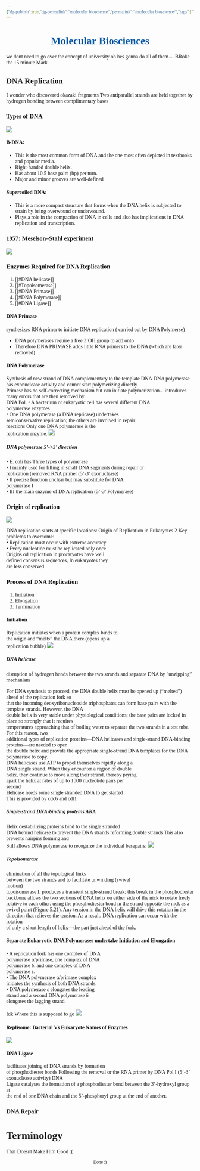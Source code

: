 ```yaml
---
{"dg-publish":true,"dg-permalink":"molecular bioscience","permalink":"/molecular bioscience/","tags":["Tagless"],"noteIcon":""}
---
```


<style id="Force_Custom_Fonts" type="text/css">@font-face{font-style:normal;font-family:"Merriweather";src:local("Merriweather")}@font-face{font-style:bolder;font-family:"Merriweather";src:local("Merriweather")}@font-face{font-style:normal;font-family:"Merriweather";src:local("Merriweather");unicode-range:U+0-FF,U+2E80-9FFF,U+F900-FAFF,U+FE30-FE4F,U+20000-2FA1F}@font-face{font-style:bolder;font-family:"Merriweather";src:local("Merriweather");unicode-range:U+0-FF,U+2E80-9FFF,U+F900-FAFF,U+FE30-FE4F,U+20000-2FA1F}@font-face{font-style:normal;font-family:"Merriweather";src:local("Merriweather");unicode-range:U+0-FF}@font-face{font-style:bolder;font-family:"Merriweather";src:local("Merriweather");unicode-range:U+0-FF}:not(pre):not(code):not(textarea):not(tt):not(kbd):not(samp):not(var){font-family:"Merriweather"!important}pre,code,textarea,tt,kbd,samp,var{font-family:monospace!important}pre *,code *,textarea *,tt *,kbd *,samp *,var *{font-family:monospace!important}</style>


# <center><span style="color:#0055A2">Molecular Biosciences</span></center>


we dont need to go over the concept of university
oh hes gonna do all of them....
BRoke the 15 minute Mark

## DNA Replication
I wonder who discovered okazaki fragments
Two antiparallel strands are held together by hydrogen bonding between complimentary bases
### Types of DNA
![](https://i.imgur.com/etDqKWx.png)
#### B-DNA:  
- This is the most common form of DNA and the one most often depicted in textbooks and popular media.  
- Right-handed double helix.  
- Has about 10.5 base pairs (bp) per turn.  
- Major and minor grooves are well-defined
#### Supercoiled DNA:  
- This is a more compact structure that forms when the DNA helix is subjected to strain by being overwound or underwound.  
- Plays a role in the compaction of DNA in cells and also has implications in DNA replication and transcription.
### 1957: Meselson–Stahl experiment
![](https://i.imgur.com/ji0iL0S.png)

### Enzymes Required for DNA Replication  
1. [[#DNA helicase]]
2. [[#Topoisomerase]]
3. [[#DNA Primase]]
4. [[#DNA Polymerase]] 
5. [[#DNA Ligase]]

#### DNA Primase 
synthesizes RNA primer to initiate DNA replication ( carried out by DNA Polymerse) 
- DNA polymerases require a free 3’OH group to add onto  
- Therefore DNA PRIMASE adds little RNA primers to the DNA (which  are later removed)
#### DNA Polymerase 
Synthesis of new strand of DNA complementary to the template DNA
DNA polymerase has exonuclease activity and cannot start polymerizing directly  
Primase has no self-correcting mechanism but can initiate polymerization... introduces many errors that are then removed by  
DNA Pol.
• A bacterium or eukaryotic cell has several different DNA  
polymerase enzymes  
• One DNA polymerase (a DNA replicase) undertakes  
semiconservative replication; the others are involved in repair  
reactions
Only one DNA polymerase is the  
replication enzyme.
![](https://i.imgur.com/AxFKKx0.png)

##### DNA polymerase 5’->3’ direction  
• E. coli has Three types of polymerase  
• I mainly used for filling in small DNA segments during repair or  
replication (removed RNA primer (5’-3’ exonuclease)  
• II precise function unclear but may substitute for DNA  
polymerase I  
• III the main enzyme of DNA replication (5’-3’ Polymerase)

### Origin of replication
![](https://i.imgur.com/xkaYAWC.png)

DNA replication starts at specific locations: Origin of Replication in Eukaryotes
2 Key problems to overcome:  
• Replication must occur with extreme accuracy  
• Every nucleotide must be replicated only once  
Origins od replication in procaryotes have well  
defined consensus sequences, In eukaryotes they  
are less conserved
### Process of DNA Replication
1. Initiation
2. Elongation
3. Termination
#### Initiation
Replication initiates when a protein complex binds to  
the origin and “melts” the DNA there (opens up a  
replication bubble)
![](https://i.imgur.com/YmUrSlx.png)

##### DNA helicase 
disruption of hydrogen bonds between the two strands and separate DNA by "unzipping” mechanism 

For DNA synthesis to proceed, the DNA double helix must be opened up (“melted”) ahead of the replication fork so  
that the incoming deoxyribonucleoside triphosphates can form base pairs with the template strands. However, the DNA  
double helix is very stable under physiological conditions; the base pairs are locked in place so strongly that it requires  
temperatures approaching that of boiling water to separate the two strands in a test tube. For this reason, two  
additional types of replication proteins—DNA helicases and single-strand DNA-binding proteins—are needed to open  
the double helix and provide the appropriate single-strand DNA templates for the DNA polymerase to copy.  
DNA helicases use ATP to propel themselves rapidly along a  
DNA single strand. When they encounter a region of double  
helix, they continue to move along their strand, thereby prying  
apart the helix at rates of up to 1000 nucleotide pairs per  
second  
Helicase needs some single stranded DNA to get started  
This is provided by cdc6 and cdt1

##### Single-strand DNA-binding proteins AKA
Helix destabilizing proteins bind to the single stranded  
DNA behind helicase to prevent the DNA strands reforming double strands
This also prevents hairpins forming and  
Still allows DNA polymerase to recognize the individual basepairs:
![](https://i.imgur.com/mkrgGUL.png)

##### Topoisomerase 
elimination of all the topological links  
between the two strands and to facilitate unwinding (swivel  
motion)  
topoisomerase I, produces a transient single-strand break; this break in the phosphodiester  
backbone allows the two sections of DNA helix on either side of the nick to rotate freely  
relative to each other, using the phosphodiester bond in the strand opposite the nick as a  
swivel point (Figure 5.21). Any tension in the DNA helix will drive this rotation in the  
direction that relieves the tension. As a result, DNA replication can occur with the rotation  
of only a short length of helix—the part just ahead of the fork.

#### Separate Eukaryotic DNA Polymerases undertake Initiation and Elongation
• A replication fork has one complex of DNA  
polymerase α/primase, one complex of DNA  
polymerase δ, and one complex of DNA  
polymerase ε.  
• The DNA polymerase α/primase complex  
initiates the synthesis of both DNA strands.  
• DNA polymerase ε elongates the leading  
strand and a second DNA polymerase δ  
elongates the lagging strand.

Idk Where this is supposed to go 
![](https://i.imgur.com/ZTCLhGv.png)

#### Replisome: Bacterial Vs Eukaryote Names of Enzymes
![](https://i.imgur.com/pEN8t8s.png)

####  DNA Ligase
facilitates joining of DNA strands by formation  
of phosphodiester bonds
Following the removal or the RNA primer by DNA Pol I (5’-3’ exonuclease activity) DNA  
Ligase catalyses the formation of a phosphodiester bond between the 3’-hydroxyl group at  
the end of one DNA chain and the 5’-phosphoryl group at the end of another.

### DNA Repair


# Terminology
 



That Doesnt Make Him Good :(


<center><sub>Done :)</sub></center>